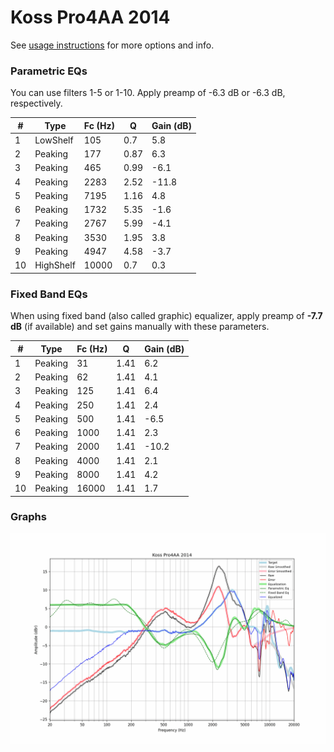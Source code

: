 # Koss Pro4AA 2014
See [usage instructions](https://github.com/jaakkopasanen/AutoEq#usage) for more options and info.

### Parametric EQs
You can use filters 1-5 or 1-10. Apply preamp of -6.3 dB or -6.3 dB, respectively.

|   # | Type      |   Fc (Hz) |    Q |   Gain (dB) |
|-----|-----------|-----------|------|-------------|
|   1 | LowShelf  |       105 | 0.7  |         5.8 |
|   2 | Peaking   |       177 | 0.87 |         6.3 |
|   3 | Peaking   |       465 | 0.99 |        -6.1 |
|   4 | Peaking   |      2283 | 2.52 |       -11.8 |
|   5 | Peaking   |      7195 | 1.16 |         4.8 |
|   6 | Peaking   |      1732 | 5.35 |        -1.6 |
|   7 | Peaking   |      2767 | 5.99 |        -4.1 |
|   8 | Peaking   |      3530 | 1.95 |         3.8 |
|   9 | Peaking   |      4947 | 4.58 |        -3.7 |
|  10 | HighShelf |     10000 | 0.7  |         0.3 |

### Fixed Band EQs
When using fixed band (also called graphic) equalizer, apply preamp of **-7.7 dB** (if available) and set gains manually with these parameters.

|   # | Type    |   Fc (Hz) |    Q |   Gain (dB) |
|-----|---------|-----------|------|-------------|
|   1 | Peaking |        31 | 1.41 |         6.2 |
|   2 | Peaking |        62 | 1.41 |         4.1 |
|   3 | Peaking |       125 | 1.41 |         6.4 |
|   4 | Peaking |       250 | 1.41 |         2.4 |
|   5 | Peaking |       500 | 1.41 |        -6.5 |
|   6 | Peaking |      1000 | 1.41 |         2.3 |
|   7 | Peaking |      2000 | 1.41 |       -10.2 |
|   8 | Peaking |      4000 | 1.41 |         2.1 |
|   9 | Peaking |      8000 | 1.41 |         4.2 |
|  10 | Peaking |     16000 | 1.41 |         1.7 |

### Graphs
![](./Koss%20Pro4AA%202014.png)
